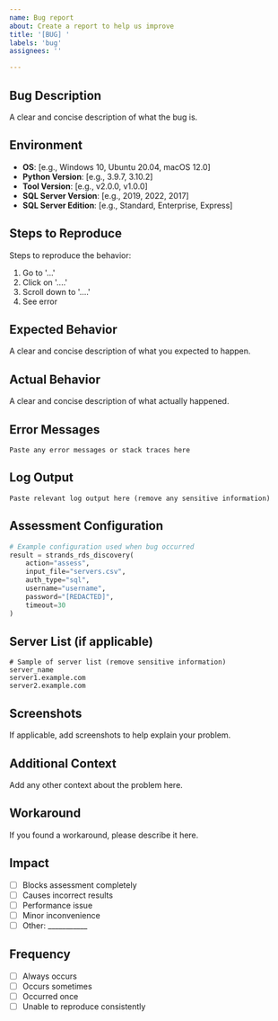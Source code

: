 ```yaml
---
name: Bug report
about: Create a report to help us improve
title: '[BUG] '
labels: 'bug'
assignees: ''

---
```


## Bug Description
A clear and concise description of what the bug is.

## Environment
- **OS**: [e.g., Windows 10, Ubuntu 20.04, macOS 12.0]
- **Python Version**: [e.g., 3.9.7, 3.10.2]
- **Tool Version**: [e.g., v2.0.0, v1.0.0]
- **SQL Server Version**: [e.g., 2019, 2022, 2017]
- **SQL Server Edition**: [e.g., Standard, Enterprise, Express]

## Steps to Reproduce
Steps to reproduce the behavior:
1. Go to '...'
2. Click on '....'
3. Scroll down to '....'
4. See error

## Expected Behavior
A clear and concise description of what you expected to happen.

## Actual Behavior
A clear and concise description of what actually happened.

## Error Messages
```
Paste any error messages or stack traces here
```

## Log Output
```
Paste relevant log output here (remove any sensitive information)
```

## Assessment Configuration
```python
# Example configuration used when bug occurred
result = strands_rds_discovery(
    action="assess",
    input_file="servers.csv",
    auth_type="sql",
    username="username",
    password="[REDACTED]",
    timeout=30
)
```

## Server List (if applicable)
```csv
# Sample of server list (remove sensitive information)
server_name
server1.example.com
server2.example.com
```

## Screenshots
If applicable, add screenshots to help explain your problem.

## Additional Context
Add any other context about the problem here.

## Workaround
If you found a workaround, please describe it here.

## Impact
- [ ] Blocks assessment completely
- [ ] Causes incorrect results
- [ ] Performance issue
- [ ] Minor inconvenience
- [ ] Other: ___________

## Frequency
- [ ] Always occurs
- [ ] Occurs sometimes
- [ ] Occurred once
- [ ] Unable to reproduce consistently
